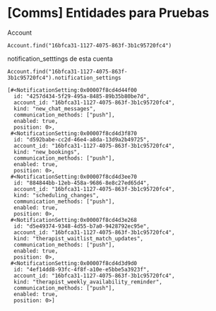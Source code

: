 # [Comms] Entidades para Pruebas
Account

    Account.find("16bfca31-1127-4075-863f-3b1c95720fc4")

notification_setttings de esta cuenta

    Account.find("16bfca31-1127-4075-863f-3b1c95720fc4").notification_settings
    
    [#<NotificationSetting:0x00007f8cd4d44f00
      id: "4257d434-5f29-495a-8485-89b35b80be7d",
      account_id: "16bfca31-1127-4075-863f-3b1c95720fc4",
      kind: "new_chat_messages",
      communication_methods: ["push"],
      enabled: true,
      position: 0>,
     #<NotificationSetting:0x00007f8cd4d3f870
      id: "d592babe-cc2d-46e4-a8da-13d9a2b49725",
      account_id: "16bfca31-1127-4075-863f-3b1c95720fc4",
      kind: "new_bookings",
      communication_methods: ["push"],
      enabled: true,
      position: 0>,
     #<NotificationSetting:0x00007f8cd4d3ee70
      id: "884844bb-12eb-458a-9686-8e8c27ed65d4",
      account_id: "16bfca31-1127-4075-863f-3b1c95720fc4",
      kind: "scheduling_changes",
      communication_methods: ["push"],
      enabled: true,
      position: 0>,
     #<NotificationSetting:0x00007f8cd4d3e268
      id: "d5e49374-9348-4d55-b7a0-9428792ec95e",
      account_id: "16bfca31-1127-4075-863f-3b1c95720fc4",
      kind: "therapist_waitlist_match_updates",
      communication_methods: ["push"],
      enabled: true,
      position: 0>,
     #<NotificationSetting:0x00007f8cd4d3d9d0
      id: "4ef14dd8-93fc-4f8f-a10e-e5bbe5a3923f",
      account_id: "16bfca31-1127-4075-863f-3b1c95720fc4",
      kind: "therapist_weekly_availability_reminder",
      communication_methods: ["push"],
      enabled: true,
      position: 0>]


